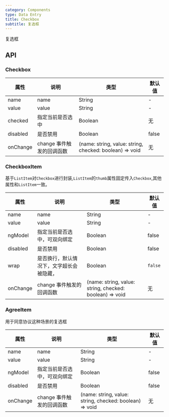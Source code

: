 ```yaml
---
category: Components
type: Data Entry
title: Checkbox
subtitle: 复选框
---
```


复选框

## API

### Checkbox

| 属性     | 说明                      | 类型                                                    | 默认值 |
| -------- | ------------------------- | ------------------------------------------------------- | ------ |
| name     | name                      | String                                                  | -      |
| value    | value                     | String                                                  | -      |
| checked  | 指定当前是否选中          | Boolean                                                 | 无     |
| disabled | 是否禁用                  | Boolean                                                 | false  |
| onChange | change 事件触发的回调函数 | (name: string, value: string, checked: boolean) => void | 无     |

### CheckboxItem

基于`ListItem`对`Checkbox`进行封装,`ListItem`的`thumb`属性固定传入`Checkbox`,其他属性和`ListItem`一致。

| 属性     | 说明                         | 类型                                                    | 默认值 |
| -------- | ---------------------------- | ------------------------------------------------------- | ------ |
| name     | name                         | String                                                  | -      |
| value    | value                        | String                                                  | -      |
| ngModel  | 指定当前是否选中，可双向绑定 | Boolean                                                 | false  |
| disabled | 是否禁用                     | Boolean                                                 | false  |
| wrap    | 是否换行，默认情况下，文字超长会被隐藏， | Boolean  | `false`  |
| onChange | change 事件触发的回调函数    | (name: string, value: string, checked: boolean) => void | 无     |

### AgreeItem

用于同意协议这种场景的复选框

| 属性     | 说明                         | 类型                                                    | 默认值 |
| -------- | ---------------------------- | ------------------------------------------------------- | ------ |
| name     | name                         | String                                                  | -      |
| value    | value                        | String                                                  | -      |
| ngModel  | 指定当前是否选中，可双向绑定 | Boolean                                                 | false  |
| disabled | 是否禁用                     | Boolean                                                 | false  |
| onChange | change 事件触发的回调函数    | (name: string, value: string, checked: boolean) => void | 无     |
